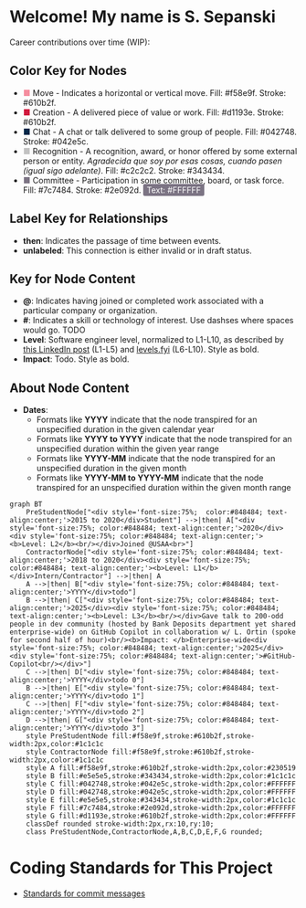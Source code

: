 # Welcome! My name is S. Sepanski

Career contributions over time (WIP):

## Color Key for Nodes

- <span style="color:#f58e9f;">&#9632;</span> Move - Indicates a horizontal or vertical move. Fill: #f58e9f. Stroke: #610b2f.
- <span style="color:#d1193e;">&#9632;</span> Creation - A delivered piece of value or work. Fill: #d1193e. Stroke: #610b2f.
- <span style="color:#042748;">&#9632;</span> Chat - A chat or talk delivered to some group of people. Fill: #042748. Stroke: #042e5c.
- <span style="color:#c2c2c2;">&#9632;</span> Recognition - A recognition, award, or honor offered by some external person or entity. <i>Agradecida que soy por esas cosas, cuando pasen (igual sigo adelante)</i>. Fill: #c2c2c2. Stroke: #343434.
- <span style="color:#7c7484;">&#9632;</span> Committee - Participation in some committee, board, or task force. Fill: #7c7484. Stroke: #2e092d. <span style="color:#FFFFFF; background:#7c7484; padding:2px 6px; border-radius:3px;">Text: #FFFFFF</span>

## Label Key for Relationships

- **then**: Indicates the passage of time between events.
- **unlabeled**: This connection is either invalid or in draft status.

## Key for Node Content

- **@**: Indicates having joined or completed work associated with a particular company or organization.
- **#**: Indicates a skill or technology of interest. Use dashses where spaces would go. TODO
- **Level**: Software engineer level, normalized to L1-L10, as described by [this LinkedIn post](https://www.linkedin.com/pulse/understanding-software-engineer-levels-from-entry-level-senior-pke9c/) (L1-L5) and [levels.fyi](https://www.levels.fyi/blog/swe-level-framework.html) (L6-L10). Style as bold.
- **Impact**: Todo. Style as bold.

## About Node Content

- **Dates**:
  - Formats like **YYYY** indicate that the node transpired for an unspecified duration in the given calendar year
  - Formats like **YYYY to YYYY** indicate that the node transpired for an unspecified duration within the given year range
  - Formats like **YYYY-MM** indicate that the node transpired for an unspecified duration in the given month
  - Formats like **YYYY-MM to YYYY-MM** indicate that the node transpired for an unspecified duration within the given month range

```mermaid
graph BT
    PreStudentNode["<div style='font-size:75%;  color:#848484; text-align:center;'>2015 to 2020</div>Student"] -->|then| A["<div style='font-size:75%; color:#848484; text-align:center;'>2020</div><div style='font-size:75%; color:#848484; text-align:center;'><b>Level: L2</b><br/></div>Joined @USAA<br>"]
    ContractorNode["<div style='font-size:75%; color:#848484; text-align:center;'>2018 to 2020</div><div style='font-size:75%; color:#848484; text-align:center;'><b>Level: L1</b></div>Intern/Contractor"] -->|then| A
    A -->|then| B["<div style='font-size:75%; color:#848484; text-align:center;'>YYYY</div>todo"]
    B -->|then| C["<div style='font-size:75%; color:#848484; text-align:center;'>2025</div><div style='font-size:75%; color:#848484; text-align:center;'><b>Level: L3</b><br/></div>Gave talk to 200-odd people in dev community (hosted by Bank Deposits department yet shared enterprise-wide) on GitHub Copilot in collaboration w/ L. Ortin (spoke for second half of hour)<br/><b>Impact: </b>Enterprise-wide<div style='font-size:75%; color:#848484; text-align:center;'>2025</div><div style='font-size:75%; color:#848484; text-align:center;'>#GitHub-Copilot<br/></div>"]
    C -->|then| D["<div style='font-size:75%; color:#848484; text-align:center;'>YYYY</div>todo 0"]
    B -->|then| E["<div style='font-size:75%; color:#848484; text-align:center;'>YYYY</div>todo 1"]
    C -->|then| F["<div style='font-size:75%; color:#848484; text-align:center;'>YYYY</div>todo 2"]
    D -->|then| G["<div style='font-size:75%; color:#848484; text-align:center;'>YYYY</div>todo 3"]
    style PreStudentNode fill:#f58e9f,stroke:#610b2f,stroke-width:2px,color:#1c1c1c
    style ContractorNode fill:#f58e9f,stroke:#610b2f,stroke-width:2px,color:#1c1c1c
    style A fill:#f58e9f,stroke:#610b2f,stroke-width:2px,color:#230519
    style B fill:#e5e5e5,stroke:#343434,stroke-width:2px,color:#1c1c1c
    style C fill:#042748,stroke:#042e5c,stroke-width:2px,color:#FFFFFF
    style D fill:#042748,stroke:#042e5c,stroke-width:2px,color:#FFFFFF
    style E fill:#e5e5e5,stroke:#343434,stroke-width:2px,color:#1c1c1c
    style F fill:#7c7484,stroke:#2e092d,stroke-width:2px,color:#FFFFFF
    style G fill:#d1193e,stroke:#610b2f,stroke-width:2px,color:#FFFFFF
    classDef rounded stroke-width:2px,rx:10,ry:10;
    class PreStudentNode,ContractorNode,A,B,C,D,E,F,G rounded;
```

# Coding Standards for This Project

- [Standards for commit messages](https://gist.github.com/s-sepanski/44b111869e0be434ea3d1a2335b9db68)
